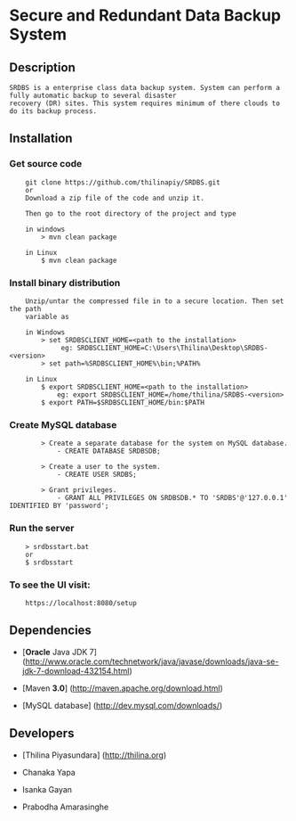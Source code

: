# Secure and Redundant Data Backup System

## Description

    SRDBS is a enterprise class data backup system. System can perform a fully automatic backup to several disaster 
    recovery (DR) sites. This system requires minimum of there clouds to do its backup process.

## Installation

### Get source code

		git clone https://github.com/thilinapiy/SRDBS.git
		or
		Download a zip file of the code and unzip it.

		Then go to the root directory of the project and type

		in windows
			> mvn clean package

		in Linux
			$ mvn clean package

### Install binary distribution

        Unzip/untar the compressed file in to a secure location. Then set the path
        variable as

        in Windows
            > set SRDBSCLIENT_HOME=<path to the installation>
                 eg: SRDBSCLIENT_HOME=C:\Users\Thilina\Desktop\SRDBS-<version>
            > set path=%SRDBSCLIENT_HOME%\bin;%PATH%

        in Linux
            $ export SRDBSCLIENT_HOME=<path to the installation>
                eg: export SRDBSCLIENT_HOME=/home/thilina/SRDBS-<version>
            $ export PATH=$SRDBSCLIENT_HOME/bin:$PATH

### Create MySQL database

            > Create a separate database for the system on MySQL database.
                - CREATE DATABASE SRDBSDB;

            > Create a user to the system.
                - CREATE USER SRDBS;

            > Grant privileges.
                - GRANT ALL PRIVILEGES ON SRDBSDB.* TO 'SRDBS'@'127.0.0.1' IDENTIFIED BY 'password';

### Run the server

        > srdbsstart.bat
        or
        $ srdbsstart

### To see the UI visit:

        https://localhost:8080/setup

## Dependencies

- [__Oracle__ Java JDK 7] (http://www.oracle.com/technetwork/java/javase/downloads/java-se-jdk-7-download-432154.html)

- [Maven __3.0__] (http://maven.apache.org/download.html)

- [MySQL database] (http://dev.mysql.com/downloads/)

## Developers

- [Thilina Piyasundara] (http://thilina.org)

- Chanaka Yapa

- Isanka Gayan

- Prabodha Amarasinghe

